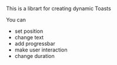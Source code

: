 This is a librart for creating dynamic Toasts

You can

- set position
- change text
- add progressbar
- make user interaction
- change duration
